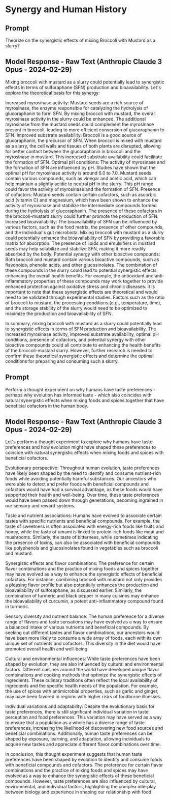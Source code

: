# Synergy and Human History

## Prompt

Theorize on the synergistic effects of mixing Broccoli with Mustard as a slurry?

## Model Response - Raw Text (Anthropic Claude 3 Opus - 2024-02-29)

Mixing broccoli with mustard as a slurry could potentially lead to synergistic effects in terms of sulforaphane (SFN) production and bioavailability. Let's explore the theoretical basis for this synergy:

Increased myrosinase activity: Mustard seeds are a rich source of myrosinase, the enzyme responsible for catalyzing the hydrolysis of glucoraphanin to form SFN. By mixing broccoli with mustard, the overall myrosinase activity in the slurry could be enhanced. The additional myrosinase from the mustard seeds could complement the myrosinase present in broccoli, leading to more efficient conversion of glucoraphanin to SFN.
Improved substrate availability: Broccoli is a good source of glucoraphanin, the precursor of SFN. When broccoli is mixed with mustard as a slurry, the cell walls and tissues of both plants are disrupted, allowing for better contact between the glucoraphanin in broccoli and the myrosinase in mustard. This increased substrate availability could facilitate the formation of SFN.
Optimal pH conditions: The activity of myrosinase and the formation of SFN are influenced by pH. Studies have shown that the optimal pH for myrosinase activity is around 6.0 to 7.0. Mustard seeds contain various compounds, such as vinegar and acetic acid, which can help maintain a slightly acidic to neutral pH in the slurry. This pH range could favor the activity of myrosinase and the formation of SFN.
Presence of cofactors: Mustard seeds contain certain cofactors, such as ascorbic acid (vitamin C) and magnesium, which have been shown to enhance the activity of myrosinase and stabilize the intermediate compounds formed during the hydrolysis of glucoraphanin. The presence of these cofactors in the broccoli-mustard slurry could further promote the production of SFN.
Increased bioavailability: The bioavailability of SFN can be influenced by various factors, such as the food matrix, the presence of other compounds, and the individual's gut microbiota. Mixing broccoli with mustard as a slurry could potentially enhance the bioavailability of SFN by providing a favorable matrix for absorption. The presence of lipids and emulsifiers in mustard seeds may help solubilize and stabilize SFN, making it more readily absorbed by the body.
Potential synergy with other bioactive compounds: Both broccoli and mustard contain various bioactive compounds, such as flavonoids, phenolic acids, and other glucosinolates. The combination of these compounds in the slurry could lead to potential synergistic effects, enhancing the overall health benefits. For example, the antioxidant and anti-inflammatory properties of these compounds may work together to provide enhanced protection against oxidative stress and chronic diseases.
It is important to note that these synergistic effects are theoretical and would need to be validated through experimental studies. Factors such as the ratio of broccoli to mustard, the processing conditions (e.g., temperature, time), and the storage stability of the slurry would need to be optimized to maximize the production and bioavailability of SFN.

In summary, mixing broccoli with mustard as a slurry could potentially lead to synergistic effects in terms of SFN production and bioavailability. The increased myrosinase activity, improved substrate availability, optimal pH conditions, presence of cofactors, and potential synergy with other bioactive compounds could all contribute to enhancing the health benefits of the broccoli-mustard slurry. However, further research is needed to confirm these theoretical synergistic effects and determine the optimal conditions for preparing and consuming such a slurry.

## Prompt

Perform a thought experiment on why humans have taste preferences - perhaps why evolution has informed taste - which also coincides with natural synergistic effects when mixing foods and spices together that have beneficial cofactors in the human body.

## Model Response - Raw Text (Anthropic Claude 3 Opus - 2024-02-29)

Let's perform a thought experiment to explore why humans have taste preferences and how evolution might have shaped these preferences to coincide with natural synergistic effects when mixing foods and spices with beneficial cofactors.

Evolutionary perspective:
Throughout human evolution, taste preferences have likely been shaped by the need to identify and consume nutrient-rich foods while avoiding potentially harmful substances. Our ancestors who were able to detect and prefer foods with beneficial compounds and cofactors would have had a survival advantage, as these foods would have supported their health and well-being. Over time, these taste preferences would have been passed down through generations, becoming ingrained in our sensory and reward systems.

Taste and nutrient associations:
Humans have evolved to associate certain tastes with specific nutrients and beneficial compounds. For example, the taste of sweetness is often associated with energy-rich foods like fruits and honey, while the taste of umami is linked to protein-rich foods like meat and mushrooms. Similarly, the taste of bitterness, while sometimes indicating the presence of toxins, can also be associated with beneficial compounds like polyphenols and glucosinolates found in vegetables such as broccoli and mustard.

Synergistic effects and flavor combinations:
The preference for certain flavor combinations and the practice of mixing foods and spices together may have evolved as a way to enhance the synergistic effects of beneficial cofactors. For instance, combining broccoli with mustard not only provides a pleasing flavor profile but also potentially enhances the production and bioavailability of sulforaphane, as discussed earlier. Similarly, the combination of turmeric and black pepper in many cuisines may enhance the bioavailability of curcumin, a potent anti-inflammatory compound found in turmeric.

Sensory diversity and nutrient balance:
The human preference for a diverse range of flavors and taste sensations may have evolved as a way to ensure a balanced intake of various nutrients and beneficial compounds. By seeking out different tastes and flavor combinations, our ancestors would have been more likely to consume a wide array of foods, each with its own unique set of nutrients and cofactors. This diversity in the diet would have promoted overall health and well-being.

Cultural and environmental influences:
While taste preferences have been shaped by evolution, they are also influenced by cultural and environmental factors. Different cuisines around the world have developed unique flavor combinations and cooking methods that optimize the synergistic effects of ingredients. These culinary traditions often reflect the local availability of ingredients and the specific health needs of the population. For example, the use of spices with antimicrobial properties, such as garlic and ginger, may have been favored in regions with higher risks of foodborne illnesses.

Individual variations and adaptability:
Despite the evolutionary basis for taste preferences, there is still significant individual variation in taste perception and food preferences. This variation may have served as a way to ensure that a population as a whole has a diverse range of taste preferences, increasing the likelihood of discovering new food sources and beneficial combinations. Additionally, human taste preferences can be shaped by exposure, learning, and adaptation, allowing individuals to acquire new tastes and appreciate different flavor combinations over time.

In conclusion, this thought experiment suggests that human taste preferences have been shaped by evolution to identify and consume foods with beneficial compounds and cofactors. The preference for certain flavor combinations and the practice of mixing foods and spices may have evolved as a way to enhance the synergistic effects of these beneficial compounds. However, taste preferences are also influenced by cultural, environmental, and individual factors, highlighting the complex interplay between biology and experience in shaping our relationship with food.
